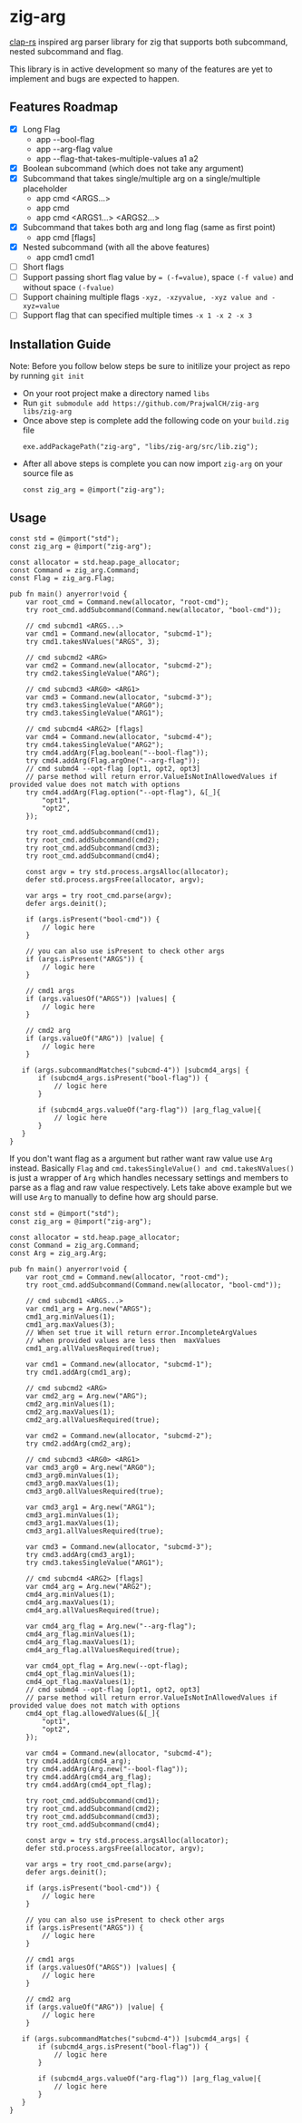 # zig-arg
[clap-rs](https://github.com/clap-rs/clap) inspired arg parser library for zig that supports both subcommand, nested subcommand and flag.

This library is in active development so many of the features are yet to implement and bugs are expected to happen.

## Features Roadmap
* [x] Long Flag
    - app --bool-flag
    - app --arg-flag value
    - app --flag-that-takes-multiple-values a1 a2
* [x] Boolean subcommand (which does not take any argument)
* [x] Subcommand that takes single/multiple arg on a single/multiple placeholder
    - app cmd <ARGS...>
    - app cmd <ARG1> <ARG2>
    - app cmd <ARGS1...> <ARGS2...>
* [x] Subcommand that takes both arg and long flag (same as first point)
    - app cmd <ARG1> [flags]
* [x] Nested subcommand (with all the above features)
    - app cmd1 cmd1
* [ ] Short flags
* [ ] Support passing short flag value by `= (-f=value)`, space `(-f value)` and without space `(-fvalue)`
* [ ] Support chaining multiple flags `-xyz, -xzyvalue, -xyz value and -xyz=value`
* [ ] Support flag that can specified multiple times `-x 1 -x 2 -x 3`

## Installation Guide
Note: Before you follow below steps be sure to initilize your project as repo by running `git init`

- On your root project make a directory named `libs`
- Run `git submodule add https://github.com/PrajwalCH/zig-arg libs/zig-arg`
- Once above step is complete add the following code on your `build.zig` file
    ```zig
    exe.addPackagePath("zig-arg", "libs/zig-arg/src/lib.zig");
    ```
- After all above steps is complete you can now import `zig-arg` on your source file as
    ```zig
    const zig_arg = @import("zig-arg");
    ```

## Usage
```zig
const std = @import("std");
const zig_arg = @import("zig-arg");

const allocator = std.heap.page_allocator;
const Command = zig_arg.Command;
const Flag = zig_arg.Flag;

pub fn main() anyerror!void {
    var root_cmd = Command.new(allocator, "root-cmd");
    try root_cmd.addSubcommand(Command.new(allocator, "bool-cmd"));

    // cmd subcmd1 <ARGS...>
    var cmd1 = Command.new(allocator, "subcmd-1");
    try cmd1.takesNValues("ARGS", 3);

    // cmd subcmd2 <ARG>
    var cmd2 = Command.new(allocator, "subcmd-2");
    try cmd2.takesSingleValue("ARG");

    // cmd subcmd3 <ARG0> <ARG1>
    var cmd3 = Command.new(allocator, "subcmd-3");
    try cmd3.takesSingleValue("ARG0");
    try cmd3.takesSingleValue("ARG1");

    // cmd subcmd4 <ARG2> [flags]
    var cmd4 = Command.new(allocator, "subcmd-4");
    try cmd4.takesSingleValue("ARG2");
    try cmd4.addArg(Flag.boolean("--bool-flag"));
    try cmd4.addArg(Flag.argOne("--arg-flag"));
    // cmd submd4 --opt-flag [opt1, opt2, opt3]
    // parse method will return error.ValueIsNotInAllowedValues if provided value does not match with options
    try cmd4.addArg(Flag.option("--opt-flag"), &[_]{
        "opt1",
        "opt2",
    });

    try root_cmd.addSubcommand(cmd1);
    try root_cmd.addSubcommand(cmd2);
    try root_cmd.addSubcommand(cmd3);
    try root_cmd.addSubcommand(cmd4);

    const argv = try std.process.argsAlloc(allocator);
    defer std.process.argsFree(allocator, argv);

    var args = try root_cmd.parse(argv);
    defer args.deinit();

    if (args.isPresent("bool-cmd")) {
        // logic here
    }

    // you can also use isPresent to check other args
    if (args.isPresent("ARGS")) {
        // logic here
    }

    // cmd1 args
    if (args.valuesOf("ARGS")) |values| {
        // logic here
    }

    // cmd2 arg
    if (args.valueOf("ARG")) |value| {
        // logic here
    }

   if (args.subcommandMatches("subcmd-4")) |subcmd4_args| {
       if (subcmd4_args.isPresent("bool-flag")) {
           // logic here
       }

       if (subcmd4_args.valueOf("arg-flag")) |arg_flag_value|{
           // logic here
       }
   }
}
```

If you don't want flag as a argument but rather want raw value use `Arg` instead.
Basically `Flag` and `cmd.takesSingleValue() and cmd.takesNValues()` is just a wrapper of `Arg` which handles necessary settings and members to parse as a flag and raw value respectively.
Lets take above example but we will use `Arg` to manually to define how arg should parse.

```zig
const std = @import("std");
const zig_arg = @import("zig-arg");

const allocator = std.heap.page_allocator;
const Command = zig_arg.Command;
const Arg = zig_arg.Arg;

pub fn main() anyerror!void {
    var root_cmd = Command.new(allocator, "root-cmd");
    try root_cmd.addSubcommand(Command.new(allocator, "bool-cmd"));

    // cmd subcmd1 <ARGS...>
    var cmd1_arg = Arg.new("ARGS");
    cmd1_arg.minValues(1);
    cmd1_arg.maxValues(3);
    // When set true it will return error.IncompleteArgValues
    // when provided values are less then  maxValues
    cmd1_arg.allValuesRequired(true);
    
    var cmd1 = Command.new(allocator, "subcmd-1");
    try cmd1.addArg(cmd1_arg);

    // cmd subcmd2 <ARG>
    var cmd2_arg = Arg.new("ARG");
    cmd2_arg.minValues(1);
    cmd2_arg.maxValues(1);
    cmd2_arg.allValuesRequired(true);

    var cmd2 = Command.new(allocator, "subcmd-2");
    try cmd2.addArg(cmd2_arg);

    // cmd subcmd3 <ARG0> <ARG1>
    var cmd3_arg0 = Arg.new("ARG0");
    cmd3_arg0.minValues(1);
    cmd3_arg0.maxValues(1);
    cmd3_arg0.allValuesRequired(true);

    var cmd3_arg1 = Arg.new("ARG1");
    cmd3_arg1.minValues(1);
    cmd3_arg1.maxValues(1);
    cmd3_arg1.allValuesRequired(true);

    var cmd3 = Command.new(allocator, "subcmd-3");
    try cmd3.addArg(cmd3_arg1);
    try cmd3.takesSingleValue("ARG1");

    // cmd subcmd4 <ARG2> [flags]
    var cmd4_arg = Arg.new("ARG2");
    cmd4_arg.minValues(1);
    cmd4_arg.maxValues(1);
    cmd4_arg.allValuesRequired(true);

    var cmd4_arg_flag = Arg.new("--arg-flag");
    cmd4_arg_flag.minValues(1);
    cmd4_arg_flag.maxValues(1);
    cmd4_arg_flag.allValuesRequired(true);

    var cmd4_opt_flag = Arg.new(--opt-flag);
    cmd4_opt_flag.minValues(1);
    cmd4_opt_flag.maxValues(1);
    // cmd submd4 --opt-flag [opt1, opt2, opt3]
    // parse method will return error.ValueIsNotInAllowedValues if provided value does not match with options
    cmd4_opt_flag.allowedValues(&[_]{
        "opt1",
        "opt2",
    });

    var cmd4 = Command.new(allocator, "subcmd-4");
    try cmd4.addArg(cmd4_arg);
    try cmd4.addArg(Arg.new("--bool-flag"));
    try cmd4.addArg(cmd4_arg_flag);
    try cmd4.addArg(cmd4_opt_flag);

    try root_cmd.addSubcommand(cmd1);
    try root_cmd.addSubcommand(cmd2);
    try root_cmd.addSubcommand(cmd3);
    try root_cmd.addSubcommand(cmd4);

    const argv = try std.process.argsAlloc(allocator);
    defer std.process.argsFree(allocator, argv);

    var args = try root_cmd.parse(argv);
    defer args.deinit();

    if (args.isPresent("bool-cmd")) {
        // logic here
    }

    // you can also use isPresent to check other args
    if (args.isPresent("ARGS")) {
        // logic here
    }

    // cmd1 args
    if (args.valuesOf("ARGS")) |values| {
        // logic here
    }

    // cmd2 arg
    if (args.valueOf("ARG")) |value| {
        // logic here
    }

   if (args.subcommandMatches("subcmd-4")) |subcmd4_args| {
       if (subcmd4_args.isPresent("bool-flag")) {
           // logic here
       }

       if (subcmd4_args.valueOf("arg-flag")) |arg_flag_value|{
           // logic here
       }
   }
}
```

